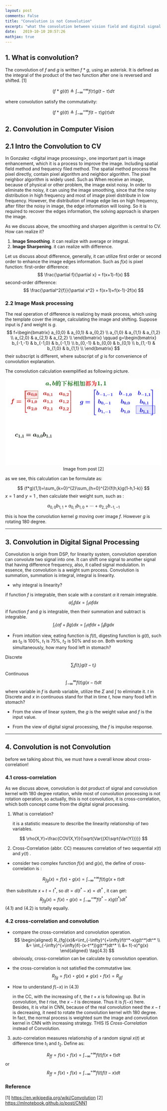 ```yaml
---
layout: post
comments: False
title: "Convolution is not Convolution"
excerpt: "what the convolution between vision field and digital signal processing?"
date:   2019-10-10 20:57:26
mathjax: true
---
```

## 1. What is convolution?
The convolution of $f$ and $g$ is written $f*g$, using an asterisk. It is defined as the integral of the product of the two function after one is reversed and shifted. [1]

$$
(f*g)(t)\triangleq \int_{-\infty}^{+\infty}f(\tau)g(t-\tau)d \tau
$$

where convolution satisfy the commutativity:

$$
(f*g)(t)\triangleq \int_{-\infty}^{+\infty}f(t-\tau)g(\tau)d \tau
$$




## 2. Convolution in Computer Vision
## 2.1 Intro the Convolution to CV
In Gonzalez \<digital image processing\>, one important part is image enhancement, which it is a process to improve the image. Including spatial field method and frequency filed method. The spatial method process the pixel directly, contain pixel algorithm and neighbor algorithm. The pixel neighbor algorithm is widely used. Such as When receive an image, because of physical or other problem, the image exist noisy. In order to eliminate the noisy, it can using the image smoothing, since that the noisy distribution in high frequency and most of image pixel distribute in low frequency. However, the distribution of image edge lies on high frequency, after filter the noisy in image, the edge information will losing. So it is required to recover the edges information, the solving approach is sharpen the image.

As we discuss above, the smoothing and sharpen algorithm is central to  CV. How can realize it?
1. **Image Smoothing**. it can realize with average or integral. 
2. **Image Sharpening**.  it can realize with difference.

Let us discuss about difference, generally, it can utilize first order or second order to enhance the image edges information. Such as $f(x)$ is pixel function:
first-order difference:
$$
\frac{\partial f}{\partial x} = f(x+1)-f(x)
$$
second-order difference:
$$
\frac{\partial^2{f}}{\partial x^2} = f(x+1)+f(x-1)-2f(x)
$$


### 2.2 Image Mask processing
The real operation of difference is realizing by mask process, which using the template cover the image, calculating the image and shifting. Suppose input is $f$ and weight is $g$.
$$
f=\begin{bmatrix}
a_{0,0} & a_{0,1} & a_{0,2} \\
a_{1,0} & a_{1,1} & a_{1,2} \\
a_{2,0} & a_{2,1} & a_{2,2} \\
\end{bmatrix}
\qquad 
g=\begin{bmatrix}
b_{-1,-1} & b_{-1,0} & b_{-1,1} \\
b_{0,-1} & b_{0,0} & b_{0,1} \\
b_{1,-1} & b_{1,0} & b_{1,1} \\
\end{bmatrix}
$$
their subscript is different, where subscript of $g$ is for convenience of convolution explanation.

The convolution calculation exemplified as following picture.

<div class="imgcap">
<img src="/assets/conv/convolution.gif">
<div class="thecap" style="text-align:center">Image from post [2]
</div>
</div>

as we see, this calculation can be formulate as:


$$
(f*g)(1,1)=\sum_{k=0}^{2}\sum_{h=0}^{2}{f(h,k)g(1-h,1-k)}
$$
$x=1$ and $y=1$ , then calculate their weight sum, such as :


$$
a_{0,0}b_{1,1}+a_{0,1}b_{1,0}+\cdots+a_{2,2}b_{-1,-1}
$$


this is how the convolution kernel $g$ moving over image $f$. However $g$ is rotating 180 degree.



------------------------------------------------------------------------

## 3. Convolution in Digital Signal Processing
Convolution is origin from DSP, for linearity system, convolution operation can convolute two signal into one. It can shift one signal to another signal that having difference frequency, also, it called signal modulation. In essence, the convolution is a weight sum process. Convolution is summation, summation is integral, integral is linearity.
* why integral is linearity?

if function $f$ is integrable, then scale with a constant $\alpha$ it remain integrable. 
$$
\alpha\int_{I}{f}{dx} = \int_{I}{\alpha{f}{dx}}
$$
if function $f$ and $g$ is integrable, then their summation and subtract is integrable.
$$
\int_{I}{({\alpha}f+{\beta}g})dx = \int_{I}{\alpha{f}dx}+\int_{I}{\beta{g}dx}
$$

* From intuition view, eating function is $f(t)$, digesting function is $g(t)$, such as $t_0$ is 100%, $t_1$ is 75%, $t_2$ is 50% and so on. Both working simultaneously, how many food left in stomach?

Discrete
$$
\sum_{i}{f(t_i)g(t-t_i)}
$$
Continuous
$$
\int_{-\infty}^{\infty}{f(t)g(x-t)}dt
$$
where variable in $f$ is dumb variable, utilize the $\Sigma$ and $\int$ to eliminate it. $t$ in Discrete and $x$ in continuous stand for that in time $t$, how many food left in stomach? 

* From the view of linear system, the $g$ is the weight value and $f$ is the input value.

* From the view of digital signal processing, the $f$ is impulse response.

------------------------------------------------------------------------

## 4. Convolution is not Convolution

before we talking about this, we must have a overall know about cross-correlation!

### 4.1 cross-correlation

As we discuss above, convolution is dot product of signal and convolution kernel with 180 degree rotation, while most of convolution processing is not rotation operation, so actually, this is not convolution, it is cross-correlation, which both concept come from the digital signal processing.

1. What is correlation?

   it is a statistic measure to describe the linearity relationship of two variables.

$$
\rho(X,Y)=\frac{COV(X,Y)}{\sqrt{Var{(X)\sqrt{Var(Y)}}}}
$$



2. Cross-Correlation (abbr. CC) measures correlation of two sequential $x(t)$ and $y(t)$ .

* consider two complex function $f(x)$ and $g(x)$, the define of cross-correlation is :

$$
R_{fg}(x)=f(x) \star g(x)=\int_{-\infty}^{+\infty}f(t)g(x+t)dt \tag{4.1}
$$

​		then substitute $x+t=t^*$, so $dt=d(t^*-x)=dt^*$ , it can get:
$$
R_{fg}(x)=f(x) \star g(x)=\int_{-\infty}^{+\infty}f(t^*-x)g(t^*)dt^* \tag{4.2}
$$
​		(4.1) and (4.2) is totally equally.

### 4.2 cross-correlation and convolution

* compare the cross-correlation and convolution operation.
  $$
  \begin{aligned}
  R_{fg}(x)&=\int_{-\infty}^{+\infty}f(t^*-x)g(t^*)dt^* \\
  &= \int_{-\infty}^{+\infty}f(-(x-t^*))g(t^*)dt^*  \\
  &= f(-x)*g(x)
  \end{aligned} \tag{4.3}
  $$
  obviously, cross-correlation can be calculate by convolution operation. 

* the cross-correlation is not satisfied the commutative law.
  $$
  R_{fg}=f(x) \star g(x) \ne g(x) \star f(x) = R_{gf}
  $$

* How to understand $f(-x)$ in $(4.3)$

  in the CC, with the increasing of $t$, the $t+x$ is following up. But in convolution, the $t$ rise, the $x-t$ is decrease. Thus it is $f(-x)$ here. Besides, it is vital in CNN, because of the real convolution need the $x-t$ is decreasing, it need to rotate the convolution kernel with 180 degree. In fact, the normal process is weighted sum the image and convolution kernel in CNN with increasing strategy. THIS IS *Cross-Correlation* instead of Convolution.  

3. auto-correlation measures relationship of a random signal $x(t)$ at difference time $t_1$ and $t_2$. Define as:

$$
R_{ff}=f(x) \star f(x)=\int_{-\infty}^{+\infty}f(t)f(x+t)dt \tag{4.4}
$$
or
$$
R_{ff}=f(x) \star f(x)=\int_{-\infty}^{+\infty}f(t)f(t-x)dt \tag{4.5}
$$




### Reference
[1] https://en.wikipedia.org/wiki/Convolution
[2] https://mlnotebook.github.io/post/CNN1






